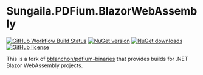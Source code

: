 # Sungaila.PDFium.BlazorWebAssembly
[![GitHub Workflow Build Status](https://img.shields.io/github/actions/workflow/status/sungaila/pdfium-binaries/build-wasm.yml?event=push&style=flat-square&logo=github&logoColor=white)](https://github.com/sungaila/pdfium-binaries/actions/workflows/build-wasm.yml)
[![NuGet version](https://img.shields.io/nuget/v/Sungaila.PDFium.BlazorWebAssembly.svg?style=flat-square&logo=nuget&logoColor=white)](https://www.nuget.org/packages/Sungaila.PDFium.BlazorWebAssembly/)
[![NuGet downloads](https://img.shields.io/nuget/dt/Sungaila.PDFium.BlazorWebAssembly.svg?style=flat-square&logo=nuget&logoColor=white)](https://www.nuget.org/packages/Sungaila.PDFium.BlazorWebAssembly/)
[![GitHub license](https://img.shields.io/github/license/sungaila/pdfium-binaries?style=flat-square)](https://github.com/sungaila/pdfium-binaries/blob/master/LICENSE)

This is a fork of [bblanchon/pdfium-binaries](https://github.com/bblanchon/pdfium-binaries) that provides builds for .NET Blazor WebAssembly projects.